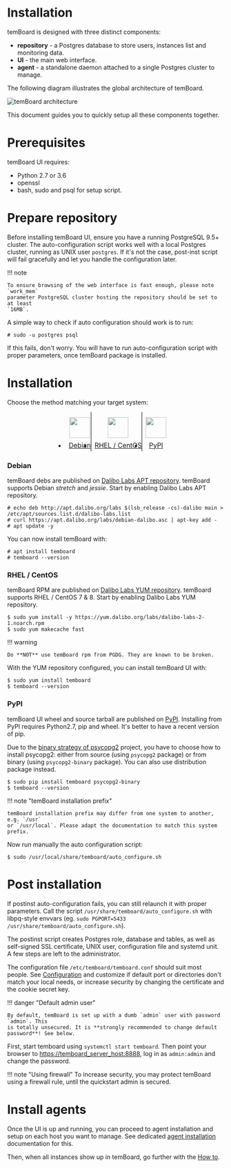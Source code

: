 <h1>Installation</h1>

temBoard is designed with three distinct components:

- **repository** - a Postgres database to store users, instances list and
 monitoring data.
- **UI** - the main web interface.
- **agent** - a standalone daemon attached to a single Postgres cluster to manage.


The following diagram illustrates the global architecture of temBoard.

![temBoard architecture](sc/architecture.png)

This document guides you to quickly setup all these components together.


# Prerequisites

temBoard UI requires:

- Python 2.7 or 3.6
- openssl
- bash, sudo and psql for setup script.


# Prepare repository

Before installing temBoard UI, ensure you have a running PostgreSQL 9.5+
cluster. The auto-configuration script works well with a local Postgres cluster,
running as UNIX user `postgres`. If it's not the case, post-inst script will
fail gracefully and let you handle the configuration later.

!!! note

    To ensure browsing of the web interface is fast enough, please note `work_mem`
    parameter PostgreSQL cluster hosting the repository should be set to at least
    `16MB`.

A simple way to check if auto configuration should work is to run:

``` console
# sudo -u postgres psql
```

If this fails, don't worry. You will have to run auto-configuration script with
proper parameters, once temBoard package is installed.


# Installation

Choose the method matching your target system:

<ul class="tabs">
  <li><a href="#debian"><img src="../sc/debian.svg" height="48" width="48"></img> Debian</a></li>
  <li><a href="#rhel-centos"><img src="../sc/centos.svg" height="48" width="48"></img> RHEL / CentOS</a></li>
  <li><a href="#pypi"><img src="../sc/pypi.svg" height="48" width="48"></img> PyPI</a></li>
</ul>

<div id="debian" markdown=1>
<h3>Debian</h3>

temBoard debs are published on [Dalibo Labs APT repository](https://apt.dalibo.org/labs/).
temBoard supports Debian *stretch* and *jessie*. Start by enabling
Dalibo Labs APT repository.


``` console
# echo deb http://apt.dalibo.org/labs $(lsb_release -cs)-dalibo main > /etc/apt/sources.list.d/dalibo-labs.list
# curl https://apt.dalibo.org/labs/debian-dalibo.asc | apt-key add -
# apt update -y
```

You can now install temBoard with:

``` console
# apt install temboard
# temboard --version
```
</div>


<div id="rhel-centos" markdown=1>
<h3>RHEL / CentOS</h3>

temBoard RPM are published on [Dalibo Labs YUM repository](https://yum.dalibo.org/labs/).
temBoard supports RHEL / CentOS 7 & 8. Start by enabling Dalibo Labs YUM repository.

``` console
$ sudo yum install -y https://yum.dalibo.org/labs/dalibo-labs-2-1.noarch.rpm
$ sudo yum makecache fast
```

!!! warning

    Do **NOT** use temBoard rpm from PGDG. They are known to be broken.


With the YUM repository configured, you can install temBoard UI with:

``` console
$ sudo yum install temboard
$ temboard --version
```
</div>


<div id="pypi" markdown=1>
<h3>PyPI</h3>

temBoard UI wheel and source tarball are published on
[PyPI](https://pypi.org/project/temboard). Installing from PyPI requires
Python2.7, pip and wheel. It's better to have a recent version of pip.

Due to the [binary strategy of
psycopg2](http://initd.org/psycopg/articles/2018/02/08/psycopg-274-released/)
project, you have to choose how to install psycopg2: either from source (using
`psycopg2` package) or from binary (using `psycopg2-binary` package). You can
also use distribution package instead.

``` console
$ sudo pip install temboard psycopg2-binary
$ temboard --version
```

!!! note "temBoard installation prefix"

    temBoard installation prefix may differ from one system to another, e.g. `/usr`
    or `/usr/local`. Please adapt the documentation to match this system prefix.

Now run manually the auto configuration script:

``` console
$ sudo /usr/local/share/temboard/auto_configure.sh
```
</div>


# Post installation

If postinst auto-configuration fails, you can still relaunch it with proper
parameters. Call the script `/usr/share/temboard/auto_configure.sh` with
libpq-style envvars (eg. `sudo PGPORT=5433 /usr/share/temboard/auto_configure.sh`).

The postinst script creates Postgres role, database and tables, as
well as self-signed SSL certificate, UNIX user, configuration file and systemd
unit. A few steps are left to the administrator.

The configuration file `/etc/temboard/temboard.conf` should suit most people.
See [Configuration](configuration.md) and customize if default port
or directories don't match your local needs, or increase security by changing
the certificate and the cookie secret key.

!!! danger "Default admin user"

    By default, temBoard is set up with a dumb `admin` user with password `admin`. This
    is totally unsecured. It is **strongly recommended to change default password**! See below.

First, start temboard using `systemctl start temboard`.
Then point your browser to <https://temboard_server_host:8888>, log in as
`admin:admin` and change the password.

!!! note "Using firewall"
    To increase security, you may protect temBoard using
    a firewall rule, until the quickstart admin is secured.


# Install agents

Once the UI is up and running, you can proceed to agent installation and setup
on each host you want to manage. See dedicated [agent
installation](http://temboard-agent.readthedocs.io/en/v7/installation.html)
documentation for this.

Then, when all instances show up in temBoard, go further with the [How
to](temboard-howto.md).


<script src="../sc/tabs.js" defer="defer"></script>
<style type="text/css">
.tabs {
  text-align: center;
  margin: 0;
  padding: 0;
  display: flex;
  flex-flow: row nowrap;
  justify-content: center;
  align-items: flex-start;
}

.rst-content .section ul.tabs li {
  display: block;
  flex-grow: 1;
  margin: 0;
  padding: 4px;
}

.tabs li + li {
  border-left: 1px solid black;
}

.tabs li img {
  margin: 8px auto;
  display: block;
}

.tabs li a {
  display: inline-block;
  width: 100%;
  padding: 4px;
  font-size: 110%;
}

.tabs li a.active {
  font-weight: bold;
  /* Match RTD bg of current entry in side bar. */
  background: #e3e3e3;
}
</style>
